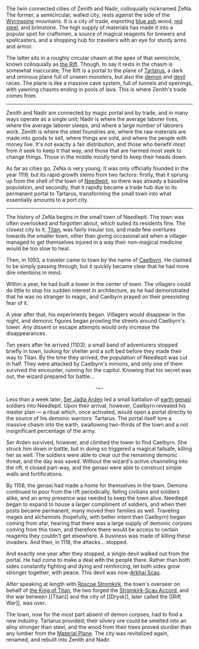 The twin connected cities of Zenith and Nadir, colloquially nicknamed ZeNa. The former, a semicircular, walled city, rests against the side of the [Wyrmspine](Wyrmspine) mountains. It is a city of trade, exporting [blue ash](blue%20ash) wood, [red steel](red%20steel), and brimstone. The high supply of materials has made it into a popular spot for craftsmen, a source of magical reagents for brewers and spellcasters, and a shopping hub for travelers with an eye for sturdy arms and armor.

The latter sits in a roughly circular chasm at the apex of that semicircle, known colloquially as [the Rift](the%20Rift). Though, to say it rests in the chasm is somewhat inaccurate; The Rift is a portal to the plane of [Tartarus](Tartarus), a dark and ominous plane full of unseen monsters, but also the [demon](demon) and [devil](devil) races. The plane is like a massive cave system, full of tunnels and openings, with yawning chasms ending in pools of lava. This is where Zenith's trade comes from.

---
Zenith and Nadir are connected by magic portal and by trade, and in many ways operate as a single unit; Nadir is where the average laborer lives, where the average laborer sleeps, and where a large number of laborers work. Zenith is where the steel foundries are, where the raw materials are made into goods to sell, where things are sold, and where the people with money live. It's not exactly a fair distribution, and those who benefit most from it seek to keep it that way, and those that are harmed most seek to change things. Those in the middle mostly tend to keep their heads down.

As far as cities go, ZeNa is very young. It was only officially founded in the year 1119, but its rapid growth stems from two factors: firstly, that it sprung up from the shell of the town of [Needlepit](Needlepit), so there was already a baseline population, and secondly, that it rapidly became a trade hub due to its permanent portal to Tartarus, transforming the small town into what essentially amounts to a port city.

---
The history of ZeNa begins in the small town of Needlepit. The town was often overlooked and forgotten about, which suited its residents fine. The closest city to it, [Titan](Titan.md), was fairly insular too, and made few overtures towards the smaller town, other than giving occasional aid when a villager managed to get themselves injured in a way their non-magical medicine would be too slow to heal.

Then, in 1093, a traveler came to town by the name of [Caelbyrn](Caelbyrn). He claimed to be simply passing through, but it quickly became clear that he had more dire intentions in mind.

Within a year, he had built a tower in the center of town. The villagers could do little to stop his sudden interest in architecture, as he had demonstrated that he was no stranger to magic, and Caelbyrn prayed on their preexisting fear of it.

A year after that, his experiments began. Villagers would disappear in the night, and demonic figures began prowling the streets around Caelbyrn's tower. Any dissent or escape attempts would only increase the disappearances.

Ten years after he arrived (1103), a small band of adventurers stopped briefly in town, looking for shelter and a soft bed before they made their way to Titan. By the time they arrived, the population of Needlepit was cut in half. They were attacked by Caelbyrn's minions, and only one of them survived the encounter, running for the capitol. Knowing that his secret was out, the wizard prepared for battle...

<p align="center">-~-</p>

Less than a week later, [Ser Jadia Arden](Ser%20Jadia%20Arden) led a small battalion of [earth genasi](earth%20genasi) soldiers into Needlepit. Upon their arrival, however, Caelbyrn revealed his master plan — a ritual which, once activated, would open a portal directly to the source of his demonic warriors: Tartarus. The portal itself tore a massive chasm into the earth, swallowing two-thirds of the town and a not insignificant percentage of the army. 

Ser Arden survived, however, and climbed the tower to find Caelbyrn. She struck him down in battle, but in doing so triggered a magical failsafe, killing her as well. The soldiers were able to clear out the remaining demonic threat, and the day was saved. Without the wizard's active channeling into the rift, it closed part-way, and the genasi were able to construct simple walls and fortifications. 

By 1108, the genasi had made a home for themselves in the town. Demons continued to pour from the rift periodically, felling civilians and soldiers alike, and an army presence was needed to keep the town alive. Needlepit began to expand to house a larger compliment of soldiers, and when their posts became permanent, many moved their families as well. Traveling mages and alchemists (hopefully, with better intent than Caelbyrn) began coming from afar, hearing that there was a large supply of demonic corpses coming from this town, and therefore there would be access to certain reagents they couldn't get elsewhere. A business was made of killing these invaders. And then, in 1118, the attacks... stopped.

And exactly one year after they stopped, a single devil walked out from the portal. He had come to make a deal with the people there. Rather than both sides constantly fighting and dying and reinforcing, let both sides grow stronger together, with peace. This devil was now-[Arkhai Scau](../NPCs/ZeNa/Arkhai%20Scau.md).

After speaking at length with [Roscoe Stromkirk](Viceroy%20Roscoe%20Stromkirk), the town's overseer on behalf of [the King of Titan](the%20King%20of%20Titan), the two forged the [Stromkirk-Scau Accord](Stromkirk-Scau%20Accord), and the war between [[Titan]] and the city of [[Drysk]], later called the [[Rift War]], was over.

The town, now for the most part absent of demon corpses, had to find a new industry. Tartarus provided; their silvery ore could be smelted into an alloy stronger than steel, and the wood from their trees proved sturdier than any lumber from the [Material Plane](Material%20Plane). The city was revitalized again, renamed, and rebuilt into Zenith and Nadir.